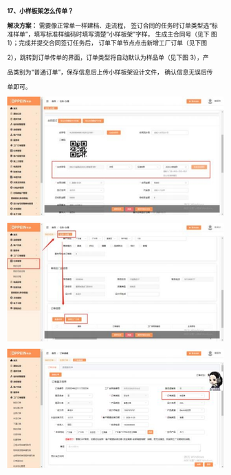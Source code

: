 <a name="bookmark17"></a>**17、小样板架怎么传单？**

**解决方案：**  需要像正常单一样建档、走流程， 签订合同的任务时订单类型选“标 准样单”，填写标准样编码时填写清楚“小样板架”字样， 生成主合同号（见下 图 1）；完成并提交合同签订任务后，  订单下单节点点击新增工厂订单（见下图

2），跳转到订单传单的界面，订单类型将自动默认为样品单（见下图 3），产


品类别为“普通订单”，保存信息后上传小样板架设计文件，  确认信息无误后传

单即可。

![](Aspose.Words.256d586b-3954-46d4-8fd0-a69153486d4c.032.jpeg)

![](Aspose.Words.256d586b-3954-46d4-8fd0-a69153486d4c.003.jpeg)


![](Aspose.Words.256d586b-3954-46d4-8fd0-a69153486d4c.026.jpeg)




